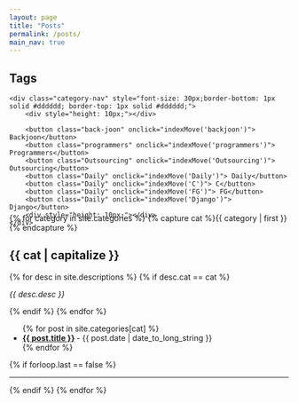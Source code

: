 ```yaml
---
layout: page
title: "Posts"
permalink: /posts/
main_nav: true
---
```


<h2>Tags</h2>
<div class="category" style=" height: 200px;">
        
    <div class="category-nav" style="font-size: 30px;border-bottom: 1px solid #dddddd; border-top: 1px solid #dddddd;">
        <div style="height: 10px;"></div>
        
        <button class="back-joon" onclick="indexMove('backjoon')"> Backjoon</button>
        <button class="programmers" onclick="indexMove('programmers')"> Programmers</button>
        <button class="Outsourcing" onclick="indexMove('Outsourcing')"> Outsourcing</button>
        <button class="Daily" onclick="indexMove('Daily')"> Daily</button>
        <button class="Daily" onclick="indexMove('C')"> C</button>
        <button class="Daily" onclick="indexMove('FG')"> FG</button>
        <button class="Daily" onclick="indexMove('Django')"> Django</button>
        <div style="height: 10px;"></div>
    </div>
    
</div >


{% for category in site.categories %}
  {% capture cat %}{{ category | first }}{% endcapture %}
  <h2 id="{{cat}}">{{ cat | capitalize }}</h2>
  {% for desc in site.descriptions %}
    {% if desc.cat == cat %}
      <p class="desc"><em>{{ desc.desc }}</em></p>
    {% endif %}
  {% endfor %}
  <ul class="posts-list">
  {% for post in site.categories[cat] %}
    <li>
      <strong>
        <a href="{{ post.url | prepend: site.baseurl }}">{{ post.title }}</a>
      </strong>
      <span class="post-date">- {{ post.date | date_to_long_string }}</span>
    </li>
  {% endfor %}
  </ul>
  {% if forloop.last == false %}<hr>{% endif %}
{% endfor %}
<br>



<script src="//code.jquery.com/jquery-3.3.1.min.js"></script>
<script src="https://code.jquery.com/ui/1.12.1/jquery-ui.js"></script>
<script type="text/javascript">
function indexMove(variable) {
    var id =  variable;
    console.log('test good');
    console.log('variable : '+variable);
    var offset = $('#'+variable).offset();
    $('html,body').animate({scrollTop : offset.top-200},400);
    
    console.log(offset.top);
}
</script>
